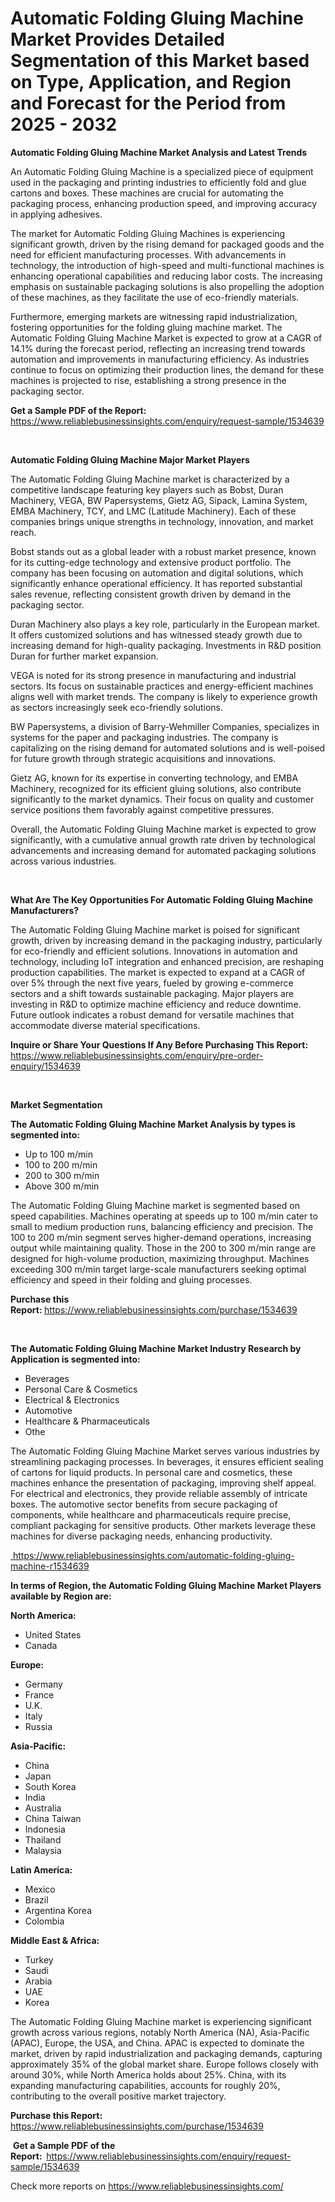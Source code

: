 <p><h1>Automatic Folding Gluing Machine Market Provides Detailed Segmentation of this Market based on Type, Application, and Region and Forecast for the Period from 2025 - 2032</h1></p><p><strong>Automatic Folding Gluing Machine Market Analysis and Latest Trends</strong></p>
<p><p>An Automatic Folding Gluing Machine is a specialized piece of equipment used in the packaging and printing industries to efficiently fold and glue cartons and boxes. These machines are crucial for automating the packaging process, enhancing production speed, and improving accuracy in applying adhesives. </p><p>The market for Automatic Folding Gluing Machines is experiencing significant growth, driven by the rising demand for packaged goods and the need for efficient manufacturing processes. With advancements in technology, the introduction of high-speed and multi-functional machines is enhancing operational capabilities and reducing labor costs. The increasing emphasis on sustainable packaging solutions is also propelling the adoption of these machines, as they facilitate the use of eco-friendly materials.</p><p>Furthermore, emerging markets are witnessing rapid industrialization, fostering opportunities for the folding gluing machine market. The Automatic Folding Gluing Machine Market is expected to grow at a CAGR of 14.1% during the forecast period, reflecting an increasing trend towards automation and improvements in manufacturing efficiency. As industries continue to focus on optimizing their production lines, the demand for these machines is projected to rise, establishing a strong presence in the packaging sector.</p></p>
<p><strong>Get a Sample PDF of the Report:&nbsp;</strong> <a href="https://www.reliablebusinessinsights.com/enquiry/request-sample/1534639?utm_campaign=3383&utm_medium=2&utm_source=Github&utm_content=ia&utm_term=08042025&utm_id=automatic-folding-gluing-machine">https://www.reliablebusinessinsights.com/enquiry/request-sample/1534639</a></p>
<p>&nbsp;</p>
<p><strong>Automatic Folding Gluing Machine Major Market Players</strong></p>
<p><p>The Automatic Folding Gluing Machine market is characterized by a competitive landscape featuring key players such as Bobst, Duran Machinery, VEGA, BW Papersystems, Gietz AG, Sipack, Lamina System, EMBA Machinery, TCY, and LMC (Latitude Machinery). Each of these companies brings unique strengths in technology, innovation, and market reach.</p><p>Bobst stands out as a global leader with a robust market presence, known for its cutting-edge technology and extensive product portfolio. The company has been focusing on automation and digital solutions, which significantly enhance operational efficiency. It has reported substantial sales revenue, reflecting consistent growth driven by demand in the packaging sector.</p><p>Duran Machinery also plays a key role, particularly in the European market. It offers customized solutions and has witnessed steady growth due to increasing demand for high-quality packaging. Investments in R&D position Duran for further market expansion.</p><p>VEGA is noted for its strong presence in manufacturing and industrial sectors. Its focus on sustainable practices and energy-efficient machines aligns well with market trends. The company is likely to experience growth as sectors increasingly seek eco-friendly solutions.</p><p>BW Papersystems, a division of Barry-Wehmiller Companies, specializes in systems for the paper and packaging industries. The company is capitalizing on the rising demand for automated solutions and is well-poised for future growth through strategic acquisitions and innovations.</p><p>Gietz AG, known for its expertise in converting technology, and EMBA Machinery, recognized for its efficient gluing solutions, also contribute significantly to the market dynamics. Their focus on quality and customer service positions them favorably against competitive pressures.</p><p>Overall, the Automatic Folding Gluing Machine market is expected to grow significantly, with a cumulative annual growth rate driven by technological advancements and increasing demand for automated packaging solutions across various industries.</p></p>
<p>&nbsp;</p>
<p><strong>What Are The Key Opportunities For Automatic Folding Gluing Machine Manufacturers?</strong></p>
<p><p>The Automatic Folding Gluing Machine market is poised for significant growth, driven by increasing demand in the packaging industry, particularly for eco-friendly and efficient solutions. Innovations in automation and technology, including IoT integration and enhanced precision, are reshaping production capabilities. The market is expected to expand at a CAGR of over 5% through the next five years, fueled by growing e-commerce sectors and a shift towards sustainable packaging. Major players are investing in R&D to optimize machine efficiency and reduce downtime. Future outlook indicates a robust demand for versatile machines that accommodate diverse material specifications.</p></p>
<p><strong>Inquire or Share Your Questions If Any Before Purchasing This Report:</strong> <a href="https://www.reliablebusinessinsights.com/enquiry/pre-order-enquiry/1534639?utm_campaign=3383&utm_medium=2&utm_source=Github&utm_content=ia&utm_term=08042025&utm_id=automatic-folding-gluing-machine">https://www.reliablebusinessinsights.com/enquiry/pre-order-enquiry/1534639</a></p>
<p>&nbsp;</p>
<p><strong>Market Segmentation</strong></p>
<p><strong>The Automatic Folding Gluing Machine Market Analysis by types is segmented into:</strong></p>
<p><ul><li>Up to 100 m/min</li><li>100 to 200 m/min</li><li>200 to 300 m/min</li><li>Above 300 m/min</li></ul></p>
<p><p>The Automatic Folding Gluing Machine market is segmented based on speed capabilities. Machines operating at speeds up to 100 m/min cater to small to medium production runs, balancing efficiency and precision. The 100 to 200 m/min segment serves higher-demand operations, increasing output while maintaining quality. Those in the 200 to 300 m/min range are designed for high-volume production, maximizing throughput. Machines exceeding 300 m/min target large-scale manufacturers seeking optimal efficiency and speed in their folding and gluing processes.</p></p>
<p><strong>Purchase this Report:&nbsp;</strong><a href="https://www.reliablebusinessinsights.com/purchase/1534639?utm_campaign=3383&utm_medium=2&utm_source=Github&utm_content=ia&utm_term=08042025&utm_id=automatic-folding-gluing-machine">https://www.reliablebusinessinsights.com/purchase/1534639</a></p>
<p>&nbsp;</p>
<p><strong>The Automatic Folding Gluing Machine Market Industry Research by Application is segmented into:</strong></p>
<p><ul><li>Beverages</li><li>Personal Care & Cosmetics</li><li>Electrical & Electronics</li><li>Automotive</li><li>Healthcare & Pharmaceuticals</li><li>Othe</li></ul></p>
<p><p>The Automatic Folding Gluing Machine Market serves various industries by streamlining packaging processes. In beverages, it ensures efficient sealing of cartons for liquid products. In personal care and cosmetics, these machines enhance the presentation of packaging, improving shelf appeal. For electrical and electronics, they provide reliable assembly of intricate boxes. The automotive sector benefits from secure packaging of components, while healthcare and pharmaceuticals require precise, compliant packaging for sensitive products. Other markets leverage these machines for diverse packaging needs, enhancing productivity.</p></p>
<p><a href="https://www.reliablebusinessinsights.com/automatic-folding-gluing-machine-r1534639?utm_campaign=3383&utm_medium=2&utm_source=Github&utm_content=ia&utm_term=08042025&utm_id=automatic-folding-gluing-machine">&nbsp;https://www.reliablebusinessinsights.com/automatic-folding-gluing-machine-r1534639</a></p>
<p><strong>In terms of Region, the Automatic Folding Gluing Machine Market Players available by Region are:</strong></p>
<p>
    <p> <strong> North America: </strong>
        <ul>
            <li>United States</li>
            <li>Canada</li>
        </ul>
        </p> 
    <p> <strong> Europe: </strong>
        <ul>
            <li>Germany</li>
            <li>France</li>
            <li>U.K.</li>
            <li>Italy</li>
            <li>Russia</li>
        </ul>
        </p> 
    <p> <strong> Asia-Pacific: </strong>
        <ul>
            <li>China</li>
            <li>Japan</li>
            <li>South Korea</li>
            <li>India</li>
            <li>Australia</li>
            <li>China Taiwan</li>
            <li>Indonesia</li>
            <li>Thailand</li>
            <li>Malaysia</li>
        </ul>
        </p> 
    <p> <strong> Latin America: </strong>
        <ul>
            <li>Mexico</li>
            <li>Brazil</li>
            <li>Argentina Korea</li>
            <li>Colombia</li>
        </ul>
        </p> 
    <p> <strong> Middle East & Africa: </strong>
        <ul>
            <li>Turkey</li>
            <li>Saudi</li>
            <li>Arabia</li>
            <li>UAE</li>
            <li>Korea</li>
        </ul>
    </p>
    </p>
<p><p>The Automatic Folding Gluing Machine market is experiencing significant growth across various regions, notably North America (NA), Asia-Pacific (APAC), Europe, the USA, and China. APAC is expected to dominate the market, driven by rapid industrialization and packaging demands, capturing approximately 35% of the global market share. Europe follows closely with around 30%, while North America holds about 25%. China, with its expanding manufacturing capabilities, accounts for roughly 20%, contributing to the overall positive market trajectory.</p></p>
<p><strong>Purchase this Report: </strong><a href="https://www.reliablebusinessinsights.com/purchase/1534639?utm_campaign=3383&utm_medium=2&utm_source=Github&utm_content=ia&utm_term=08042025&utm_id=automatic-folding-gluing-machine">https://www.reliablebusinessinsights.com/purchase/1534639</a></p>
<p>&nbsp;<strong>Get a Sample PDF of the Report:&nbsp;&nbsp;</strong><a href="https://www.reliablebusinessinsights.com/enquiry/request-sample/1534639?utm_campaign=3383&utm_medium=2&utm_source=Github&utm_content=ia&utm_term=08042025&utm_id=automatic-folding-gluing-machine">https://www.reliablebusinessinsights.com/enquiry/request-sample/1534639</a></p>
<p><strong></strong></p>
<p>Check more reports on <a href="https://www.reliablebusinessinsights.com/?utm_campaign=3383&utm_medium=2&utm_source=Github&utm_content=ia&utm_term=08042025&utm_id=automatic-folding-gluing-machine">https://www.reliablebusinessinsights.com/</a></p>